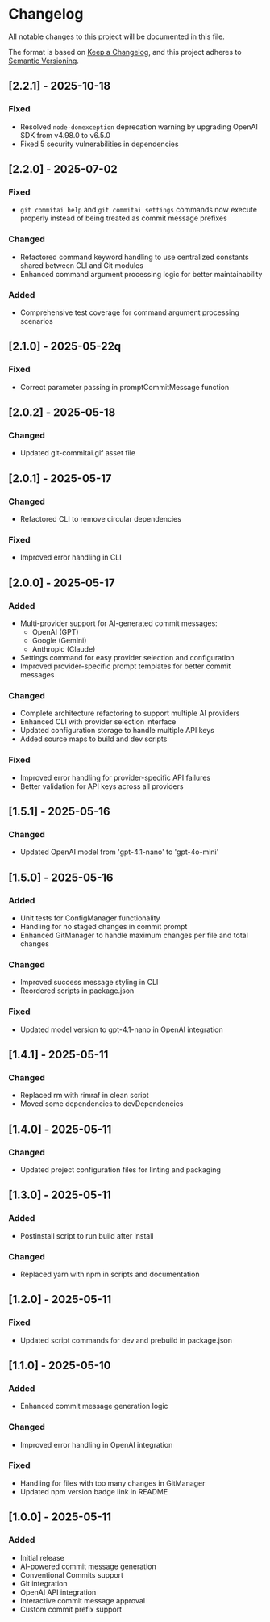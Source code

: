 # Changelog

All notable changes to this project will be documented in this file.

The format is based on [Keep a Changelog](https://keepachangelog.com/en/1.0.0/),
and this project adheres to [Semantic Versioning](https://semver.org/spec/v2.0.0.html).

## [2.2.1] - 2025-10-18

### Fixed
- Resolved `node-domexception` deprecation warning by upgrading OpenAI SDK from v4.98.0 to v6.5.0
- Fixed 5 security vulnerabilities in dependencies

## [2.2.0] - 2025-07-02

### Fixed
- `git commitai help` and `git commitai settings` commands now execute properly instead of being treated as commit message prefixes

### Changed
- Refactored command keyword handling to use centralized constants shared between CLI and Git modules
- Enhanced command argument processing logic for better maintainability

### Added
- Comprehensive test coverage for command argument processing scenarios

## [2.1.0] - 2025-05-22q

### Fixed
- Correct parameter passing in promptCommitMessage function

## [2.0.2] - 2025-05-18

### Changed
- Updated git-commitai.gif asset file

## [2.0.1] - 2025-05-17

### Changed
- Refactored CLI to remove circular dependencies

### Fixed
- Improved error handling in CLI

## [2.0.0] - 2025-05-17

### Added
- Multi-provider support for AI-generated commit messages:
  - OpenAI (GPT)
  - Google (Gemini)
  - Anthropic (Claude)
- Settings command for easy provider selection and configuration
- Improved provider-specific prompt templates for better commit messages

### Changed
- Complete architecture refactoring to support multiple AI providers
- Enhanced CLI with provider selection interface
- Updated configuration storage to handle multiple API keys
- Added source maps to build and dev scripts

### Fixed
- Improved error handling for provider-specific API failures
- Better validation for API keys across all providers

## [1.5.1] - 2025-05-16

### Changed
- Updated OpenAI model from 'gpt-4.1-nano' to 'gpt-4o-mini'

## [1.5.0] - 2025-05-16

### Added
- Unit tests for ConfigManager functionality
- Handling for no staged changes in commit prompt
- Enhanced GitManager to handle maximum changes per file and total changes

### Changed
- Improved success message styling in CLI
- Reordered scripts in package.json

### Fixed
- Updated model version to gpt-4.1-nano in OpenAI integration

## [1.4.1] - 2025-05-11

### Changed
- Replaced rm with rimraf in clean script
- Moved some dependencies to devDependencies

## [1.4.0] - 2025-05-11

### Changed
- Updated project configuration files for linting and packaging

## [1.3.0] - 2025-05-11

### Added
- Postinstall script to run build after install

### Changed
- Replaced yarn with npm in scripts and documentation

## [1.2.0] - 2025-05-11

### Fixed
- Updated script commands for dev and prebuild in package.json

## [1.1.0] - 2025-05-10

### Added
- Enhanced commit message generation logic

### Changed
- Improved error handling in OpenAI integration

### Fixed
- Handling for files with too many changes in GitManager
- Updated npm version badge link in README

## [1.0.0] - 2025-05-11

### Added
- Initial release
- AI-powered commit message generation
- Conventional Commits support
- Git integration
- OpenAI API integration
- Interactive commit message approval
- Custom commit prefix support 